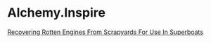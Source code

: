 # Alchemy.Inspire
[Recovering Rotten Engines From Scrapyards For Use In Superboats](https://youtu.be/MUHky34ExzA)
